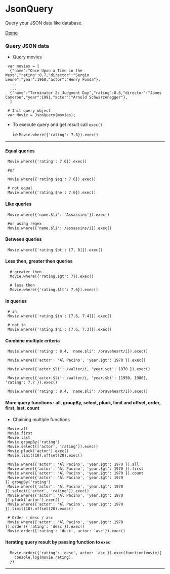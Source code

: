 JsonQuery
=========

Query your JSON data like database.

[Demo](http://jiren.github.io/JsonQuery/)

### Query JSON data

 - Query movies

```
 var movies = [
  {"name":"Once Upon a Time in the West","rating":8.7,"director":"Sergio Leone","year":1968,"actor":"Henry Fonda"},
  ...
  ...
  {"name":"Terminator 2: Judgment Day","rating":8.6,"director":"James Cameron","year":1991,"actor":"Arnold Schwarzenegger"},
  ]

 # Init query object
 var Movie = JsonQuery(movies);

```
-  To execute query and get result call `exec()`

   i.e `Movie.where({'rating': 7.6}).exec()`

***

#### Equal queries

```
 Movie.where({'rating': 7.6}).exec()

 #or

 Movie.where({'rating.$eq': 7.6}).exec()

 # not equal
 Movie.where({'rating.$ne': 7.6}).exec()

```

#### Like queries

```
 Movie.where({'name.$li': 'Assassins'}).exec()

 #or using regex
 Movie.where({'name.$li': /assassins/i}).exec()

```


#### Between queries

```
 Movie.where({'rating.$bt': [7, 8]}).exec()

```

#### Less then, greater then queries

```
  # greater then
  Movie.where({'rating.$gt': 7}).exec()

  # less then
  Movie.where({'rating.$lt': 7.6}).exec()

```

#### In queries

```
 # in
 Movie.where({'rating.$in': [7.6, 7.4]}).exec()

 # not in
 Movie.where({'rating.$ni': [7.6, 7.3]}).exec()

```

#### Combine multiple criteria

```
 Movie.where({'rating': 8.4, 'name.$li': /braveheart/i}).exec()

 Movie.where({'actor': 'Al Pacino', 'year.$gt': 1970 }).exec()

 Movie.where({'actor.$li': /walter/i, 'year.$gt': 1970 }).exec()

 Movie.where({'actor.$li': /walter/i, 'year.$bt': [1950, 1980], 'rating': 7.7 }).exec()

 Movie.where({'rating': 8.4, 'name.$li': /braveheart/i}).exec()
```

#### More query functions : all, groupBy, select, pluck, limit and offset, order, first, last, count

- Chaining multiple functions

```
 Movie.all
 Movie.first
 Movie.last
 Movie.groupBy('rating')
 Movie.select(['actor', 'rating']).exec()
 Movie.pluck('actor').exec()
 Movie.limit(10).offset(20).exec()

 Movie.where({'actor': 'Al Pacino', 'year.$gt': 1970 }).all
 Movie.where({'actor': 'Al Pacino', 'year.$gt': 1970 }).first
 Movie.where({'actor': 'Al Pacino', 'year.$gt': 1970 }).count
 Movie.where({'actor': 'Al Pacino', 'year.$gt': 1970 }).groupBy('rating')
 Movie.where({'actor': 'Al Pacino', 'year.$gt': 1970 }).select(['actor', 'rating']).exec()
 Movie.where({'actor': 'Al Pacino', 'year.$gt': 1970 }).pluck('actor').exec()
 Movie.where({'actor': 'Al Pacino', 'year.$gt': 1970 }).limit(10).offset(20).exec()

 # Order : desc / asc
 Movie.where({'actor': 'Al Pacino', 'year.$gt': 1970 }).order({'rating': 'desc'}).exec()
 Movie.order({'rating': 'desc', actor: 'asc'}).exec()

```

#### Iterating query result by passing function to `exec`

```
  Movie.order({'rating': 'desc', actor: 'asc'}).exec(function(movie){
    console.log(movie.rating);
  })
```

***





